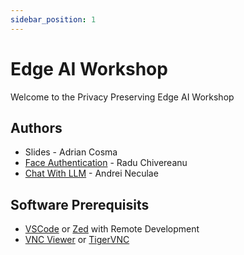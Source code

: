 ```yaml
---
sidebar_position: 1
---
```


# Edge AI Workshop
Welcome to the Privacy Preserving Edge AI Workshop

## Authors

- Slides - Adrian Cosma
- [Face Authentication](./face_authentication) - Radu Chivereanu
- [Chat With LLM](./chat_with_llm) - Andrei Neculae

## Software Prerequisits

- [VSCode](https://code.visualstudio.com) or [Zed](https://zed.dev) with Remote Development
- [VNC Viewer](https://www.realvnc.com/en/connect/download/viewer/) or [TigerVNC](https://tigervnc.org)
